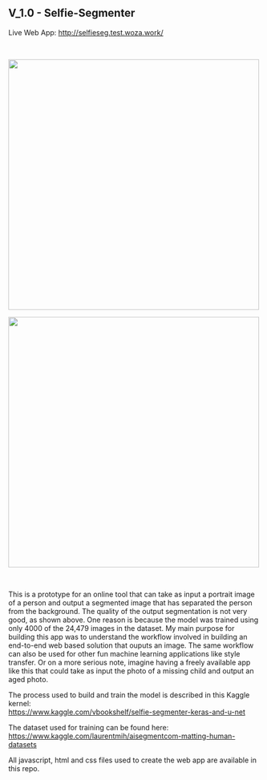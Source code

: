 ## V_1.0 - Selfie-Segmenter


Live Web App: http://selfieseg.test.woza.work/

<br>

<img src="http://selfieseg.test.woza.work/assets/selfieseg.png" width="500"></img>

<img src="http://selfieseg.test.woza.work/assets/seg_man.png" width="500"></img>

<br>

This is a prototype for an online tool that can take as input a portrait image of a person and output a segmented image that has separated the person from the background. The quality of the output segmentation is not very good, as shown above. One reason is because the model was trained using only 4000 of the 24,479 images in the dataset. My main purpose for building this app was to understand the workflow involved in building an end-to-end web based solution that ouputs an image. The same workflow can also be used for other fun machine learning applications like style transfer. Or on a more serious note, imagine having a freely available app like this that could take as input the photo of a missing child and output an aged photo.

The process used to build and train the model is described in this Kaggle kernel:<br>
https://www.kaggle.com/vbookshelf/selfie-segmenter-keras-and-u-net

The dataset used for training can be found here:<br>
https://www.kaggle.com/laurentmih/aisegmentcom-matting-human-datasets

All javascript, html and css files used to create the web app are available in this repo.
